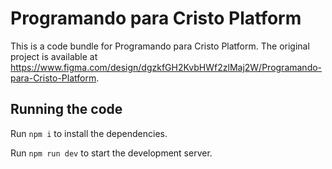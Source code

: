 
  # Programando para Cristo Platform

  This is a code bundle for Programando para Cristo Platform. The original project is available at https://www.figma.com/design/dgzkfGH2KvbHWf2zlMaj2W/Programando-para-Cristo-Platform.

  ## Running the code

  Run `npm i` to install the dependencies.

  Run `npm run dev` to start the development server.
  